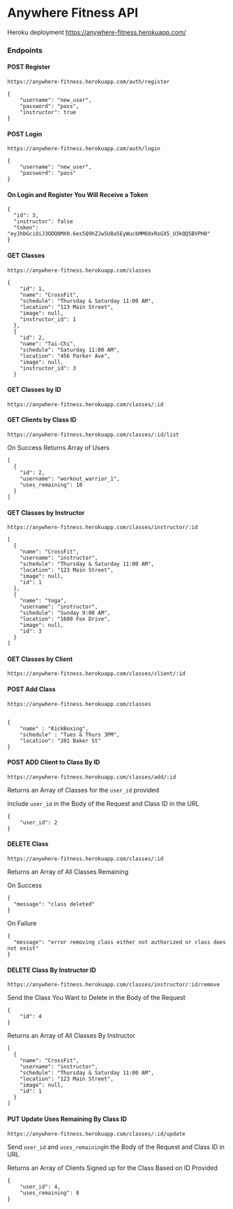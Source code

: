 # Anywhere Fitness API
Heroku deployment https://anywhere-fitness.herokuapp.com/

### Endpoints

#### POST Register
`https://anywhere-fitness.herokuapp.com/auth/register`

```
{
	"username": "new_user",
	"password": "pass",
	"instructor": true
}
```

#### POST Login
`https://anywhere-fitness.herokuapp.com/auth/login`
```
{
	"username": "new_user",
	"password": "pass"
}
```

#### On Login and Register You Will Receive a Token

```
{
  "id": 3,
  "instructor": false
  "token": "eyJhbGciOiJ3ODQ0MX0.6es5Q9hZJw5U8a5EyWucbMM60xRoGX5_U3kQQ5BVPH0"
}
```


#### GET Classes
`https://anywhere-fitness.herokuapp.com/classes`

```
{
    "id": 1,
    "name": "CrossFit",
    "schedule": "Thursday & Saturday 11:00 AM",
    "location": "123 Main Street",
    "image": null,
    "instructor_id": 1
  },
  {
    "id": 2,
    "name": "Tai-Chi",
    "schedule": "Saturday 11:00 AM",
    "location": "456 Parker Ave",
    "image": null,
    "instructor_id": 3
  }
  ```
#### GET Classes by ID  
`https://anywhere-fitness.herokuapp.com/classes/:id`


#### GET Clients by Class ID
`https://anywhere-fitness.herokuapp.com/classes/:id/list`

On Success Returns Array of Users

```
[
  {
    "id": 2,
    "username": "workout_warrior_1",
    "uses_remaining": 10
  }
]
```

#### GET Classes by Instructor
`https://anywhere-fitness.herokuapp.com/classes/instructor/:id`
```
[
  {
    "name": "CrossFit",
    "username": "instructor",
    "schedule": "Thursday & Saturday 11:00 AM",
    "location": "123 Main Street",
    "image": null,
    "id": 1
  },
  {
    "name": "Yoga",
    "username": "instructor",
    "schedule": "Sunday 9:00 AM",
    "location": "1600 Fox Drive",
    "image": null,
    "id": 3
  }
]
```

#### GET Classes by Client
`https://anywhere-fitness.herokuapp.com/classes/client/:id`

#### POST Add Class
`https://anywhere-fitness.herokuapp.com/classes`
```

{
	"name" : "KickBoxing",
	"schedule" : "Tues & Thurs 3PM",
	"location": "201 Baker St"
}
```

#### POST ADD Client to Class By ID

`https://anywhere-fitness.herokuapp.com/classes/add/:id`

Returns an Array of Classes for the `user_id` provided

Include `user_id` in the Body of the Request and Class ID in the URL

```
{
	"user_id": 2
}
```

#### DELETE Class
`https://anywhere-fitness.herokuapp.com/classes/:id`

Returns an Array of All Classes Remaining

On Success
```
{
  "message": "class deleted"
}
```
On Failure
```
{
  "message": "error removing class either not authorized or class does not exist"
}
```

#### DELETE Class By Instructor ID
`https://anywhere-fitness.herokuapp.com/classes/instructor/:id/remove`

Send the Class You Want to Delete in the Body of the Request

```
{
	"id": 4
}
```

Returns an Array of All Classes By Instructor

```
[
  {
    "name": "CrossFit",
    "username": "instructor",
    "schedule": "Thursday & Saturday 11:00 AM",
    "location": "123 Main Street",
    "image": null,
    "id": 1
  }
]
```

#### PUT Update Uses Remaining By Class ID
`https://anywhere-fitness.herokuapp.com/classes/:id/update`

Send `user_id` and `uses_remaining`in the Body of the Request and Class ID in URL

Returns an Array of Clients Signed up for the Class Based on ID Provided


```
{
	"user_id": 4,
	"uses_remaining": 8
}
```
